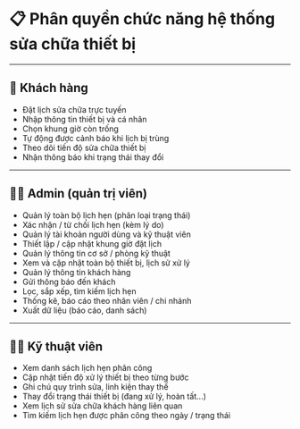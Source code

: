 # 📋 Phân quyền chức năng hệ thống sửa chữa thiết bị

---

## 👤 Khách hàng

- Đặt lịch sửa chữa trực tuyến  
- Nhập thông tin thiết bị và cá nhân  
- Chọn khung giờ còn trống  
- Tự động được cảnh báo khi lịch bị trùng  
- Theo dõi tiến độ sửa chữa thiết bị  
- Nhận thông báo khi trạng thái thay đổi  

---

## 👨‍💼 Admin (quản trị viên)

- Quản lý toàn bộ lịch hẹn (phân loại trạng thái)  
- Xác nhận / từ chối lịch hẹn (kèm lý do)  
- Quản lý tài khoản người dùng và kỹ thuật viên  
- Thiết lập / cập nhật khung giờ đặt lịch  
- Quản lý thông tin cơ sở / phòng kỹ thuật  
- Xem và cập nhật toàn bộ thiết bị, lịch sử xử lý  
- Quản lý thông tin khách hàng  
- Gửi thông báo đến khách  
- Lọc, sắp xếp, tìm kiếm lịch hẹn  
- Thống kê, báo cáo theo nhân viên / chi nhánh  
- Xuất dữ liệu (báo cáo, danh sách)  

---

## 🧑‍🔧 Kỹ thuật viên

- Xem danh sách lịch hẹn phân công  
- Cập nhật tiến độ xử lý thiết bị theo từng bước  
- Ghi chú quy trình sửa, linh kiện thay thế  
- Thay đổi trạng thái thiết bị (đang xử lý, hoàn tất...)  
- Xem lịch sử sửa chữa khách hàng liên quan  
- Tìm kiếm lịch hẹn được phân công theo ngày / trạng thái  

